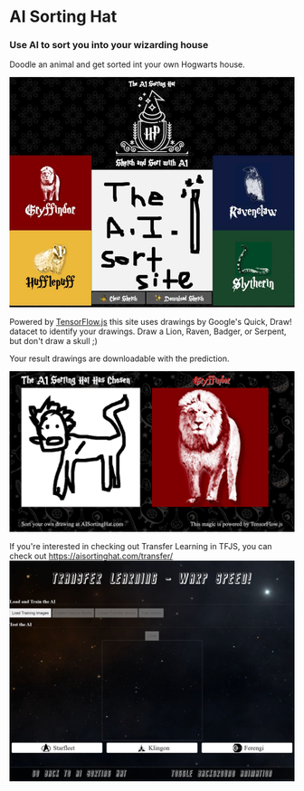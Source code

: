 # AI Sorting Hat
### Use AI to sort you into your wizarding house

Doodle an animal and get sorted int your own Hogwarts house.

![Screenshot](./media/sort.jpg)

Powered by [TensorFlow.js](https://www.tensorflow.org/js/) this site uses drawings by Google's Quick, Draw! datacet to identify your drawings.  Draw a Lion, Raven, Badger, or Serpent, but don't draw a skull ;)

Your result drawings are downloadable with the prediction.

![Sharable Graphic Demo](./media/example-sort.png)

If you're interested in checking out Transfer Learning in TFJS, you can check out https://aisortinghat.com/transfer/
[![Screenshot of transfer screen](./media/transfer.JPG)](https://aisortinghat.com/transfer/)
